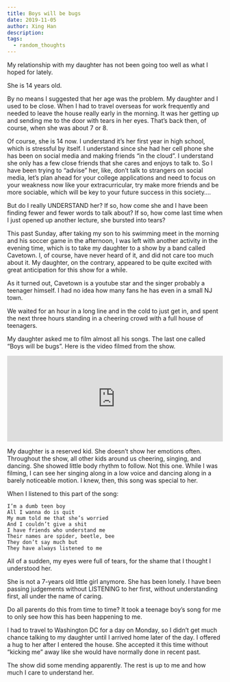 ```yaml
---
title: Boys will be bugs
date: 2019-11-05
author: Xing Han
description:
tags:
  - random_thoughts
---
```

My relationship with my daughter has not been going too well as what I hoped for lately.

She is 14 years old.

By no means I suggested that her age was the problem. My daughter and I used to be close. When I had to travel overseas for work frequently and needed to leave the house really early in the morning. It was her getting up and sending me to the door with tears in her eyes. That’s back then, of course, when she was about 7 or 8.

Of course, she is 14 now. I understand it’s her first year in high school, which is stressful by itself. I understand since she had her cell phone she has been on social media and making friends “in the cloud”. I understand she only has a few close friends that she cares and enjoys to talk to. So I have been trying to “advise” her, like, don’t talk to strangers on social media, let’s plan ahead for your college applications and need to focus on your weakness now like your extracurricular, try make more friends and be more sociable, which will be key to your future success in this society….

But do I really UNDERSTAND her? If so, how come she and I have been finding fewer and fewer words to talk about? If so, how come last time when I just opened up another lecture, she bursted into tears?

This past Sunday, after taking my son to his swimming meet in the morning and his soccer game in the afternoon, I was left with another activity in the evening time, which is to take my daughter to a show by a band called Cavetown. I, of course, have never heard of it, and did not care too much about it. My daughter, on the contrary, appeared to be quite excited with great anticipation for this show for a while.

As it turned out, Cavetown is a youtube star and the singer probably a teenager himself. I had no idea how many fans he has even in a small NJ town.

We waited for an hour in a long line and in the cold to just get in, and spent the next three hours standing in a cheering crowd with a full house of teenagers.

My daughter asked me to film almost all his songs. The last one called “Boys will be bugs”. Here is the video filmed from the show.

<iframe width="100%" height="200" src="https://www.youtube.com/embed/mkTBvtYrA1k" title="Boys will be bugs" frameborder="0" allow="accelerometer; autoplay; clipboard-write; encrypted-media; gyroscope; picture-in-picture; web-share" referrerpolicy="strict-origin-when-cross-origin" allowfullscreen></iframe>

My daughter is a reserved kid. She doesn’t show her emotions often. Throughout the show, all other kids around us cheering, singing, and dancing. She showed little body rhythm to follow. Not this one. While I was filming, I can see her singing along in a low voice and dancing along in a barely noticeable motion. I knew, then, this song was special to her.

When I listened to this part of the song:

    I’m a dumb teen boy
    All I wanna do is quit
    My mum told me that she’s worried
    And I couldn’t give a shit
    I have friends who understand me
    Their names are spider, beetle, bee
    They don’t say much but
    They have always listened to me

All of a sudden, my eyes were full of tears, for the shame that I thought I understood her.

She is not a 7-years old little girl anymore. She has been lonely. I have been passing judgements without LISTENING to her first, without understanding first, all under the name of caring.

Do all parents do this from time to time? It took a teenage boy’s song for me to only see how this has been happening to me.

I had to travel to Washington DC for a day on Monday, so I didn’t get much chance talking to my daughter until I arrived home later of the day. I offered a hug to her after I entered the house. She accepted it this time without “kicking me” away like she would have normally done in recent past.

The show did some mending apparently. The rest is up to me and how much I care to understand her.
